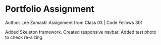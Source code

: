 # Portfolio Assignment

Author: Lee Zamastil
Assignment from Class 03 | Code Fellows 301

Added Skeleton framework. Created responsive navbar. Added test photo to check re-sizing.
